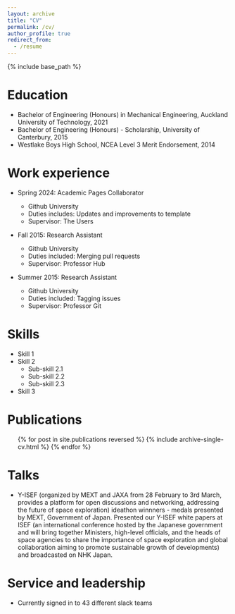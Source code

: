 ```yaml
---
layout: archive
title: "CV"
permalink: /cv/
author_profile: true
redirect_from:
  - /resume
---
```


{% include base_path %}

Education
======
* Bachelor of Engineering (Honours) in Mechanical Engineering, Auckland University of Technology, 2021
* Bachelor of Engineering (Honours) - Scholarship, University of Canterbury, 2015
* Westlake Boys High School, NCEA Level 3 Merit Endorsement, 2014

Work experience
======
* Spring 2024: Academic Pages Collaborator
  * Github University
  * Duties includes: Updates and improvements to template
  * Supervisor: The Users

* Fall 2015: Research Assistant
  * Github University
  * Duties included: Merging pull requests
  * Supervisor: Professor Hub

* Summer 2015: Research Assistant
  * Github University
  * Duties included: Tagging issues
  * Supervisor: Professor Git
  
Skills
======
* Skill 1
* Skill 2
  * Sub-skill 2.1
  * Sub-skill 2.2
  * Sub-skill 2.3
* Skill 3

Publications
======
  <ul>{% for post in site.publications reversed %}
    {% include archive-single-cv.html %}
  {% endfor %}</ul>
  
Talks
======
* Y-ISEF (organized by MEXT and JAXA from 28 February to 3rd March, provides a platform for open discussions and networking, addressing the future of space exploration) ideathon winnners - medals presented by MEXT, Government of Japan. Presented our Y-ISEF white papers at ISEF (an international conference hosted by the Japanese government and will bring together Ministers, high-level officials, and the heads of space agencies to share the importance of space exploration and global collaboration aiming to promote sustainable growth of developments) and broadcasted on NHK Japan.
  
  
Service and leadership
======
* Currently signed in to 43 different slack teams
